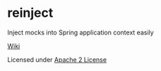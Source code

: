 reinject
========

Inject mocks into Spring application context easily

[Wiki](https://github.com/sgri/spring-reinject/wiki)

Licensed under [Apache 2 License](http://www.apache.org/licenses/LICENSE-2.0.html)
